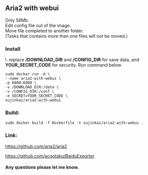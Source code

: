 Aria2 with webui
---
Only 58Mb.  
Edit config file out of the image.  
Move file completed to another folder.  
(Tasks that contains more than one files will not be moved.)  

### Install
I. replace **/DOWNLOAD_DIR** and **/CONFIG_DIR** for save data, and **YOUR_SECRET_CODE** for security. Run command below  
```
sudo docker run -d \
--name aria2-with-webui \
-p 6800:6800 \
-v /DOWNLOAD_DIR:/data \
-v /CONFIG_DIR:/conf \
-e SECRET=YOUR_SECRET_CODE \
xujinkai/aria2-with-webui
```

### Build:  
`sudo docker build -f Dockerfile -t xujinkai/aria2-with-webui .`  

### Link:  
https://github.com/aria2/aria2  

https://github.com/acgotaku/BaiduExporter  


#### Any questions please let me know.
